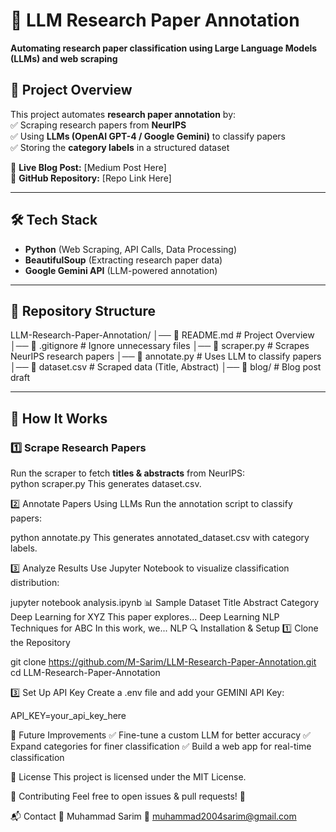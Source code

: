 # 📌 LLM Research Paper Annotation  
**Automating research paper classification using Large Language Models (LLMs) and web scraping**   

## 🚀 Project Overview  
This project automates **research paper annotation** by:  
✅ Scraping research papers from **NeurIPS**  
✅ Using **LLMs (OpenAI GPT-4 / Google Gemini)** to classify papers  
✅ Storing the **category labels** in a structured dataset  

🔗 **Live Blog Post:** [Medium Post Here]  
🔗 **GitHub Repository:** [Repo Link Here]  

---

## 🛠️ Tech Stack  
- **Python** (Web Scraping, API Calls, Data Processing)  
- **BeautifulSoup** (Extracting research paper data)  
- **Google Gemini API** (LLM-powered annotation)    

---

## 📂 Repository Structure  
LLM-Research-Paper-Annotation/ │── 📄 README.md # Project Overview
│── 📄 .gitignore # Ignore unnecessary files
│── 📄 scraper.py # Scrapes NeurIPS research papers
│── 📄 annotate.py # Uses LLM to classify papers
│── 📄 dataset.csv # Scraped data (Title, Abstract)
│── 📁 blog/ # Blog post draft

---

## 📌 How It Works  
### **1️⃣ Scrape Research Papers**  
Run the scraper to fetch **titles & abstracts** from NeurIPS:  
python scraper.py
This generates dataset.csv.

2️⃣ Annotate Papers Using LLMs
Run the annotation script to classify papers:

python annotate.py
This generates annotated_dataset.csv with category labels.

3️⃣ Analyze Results
Use Jupyter Notebook to visualize classification distribution:

jupyter notebook analysis.ipynb
📊 Sample Dataset
Title	Abstract	Category
Deep Learning for XYZ	This paper explores...	Deep Learning
NLP Techniques for ABC	In this work, we...	NLP
🔍 Installation & Setup
1️⃣ Clone the Repository

git clone https://github.com/M-Sarim/LLM-Research-Paper-Annotation.git
cd LLM-Research-Paper-Annotation

3️⃣ Set Up API Key
Create a .env file and add your GEMINI API Key:

API_KEY=your_api_key_here

🚀 Future Improvements
✅ Fine-tune a custom LLM for better accuracy
✅ Expand categories for finer classification
✅ Build a web app for real-time classification

📜 License
This project is licensed under the MIT License.

🤝 Contributing
Feel free to open issues & pull requests! 🎯

📬 Contact
👤 Muhammad Sarim
📧 muhammad2004sarim@gmail.com


